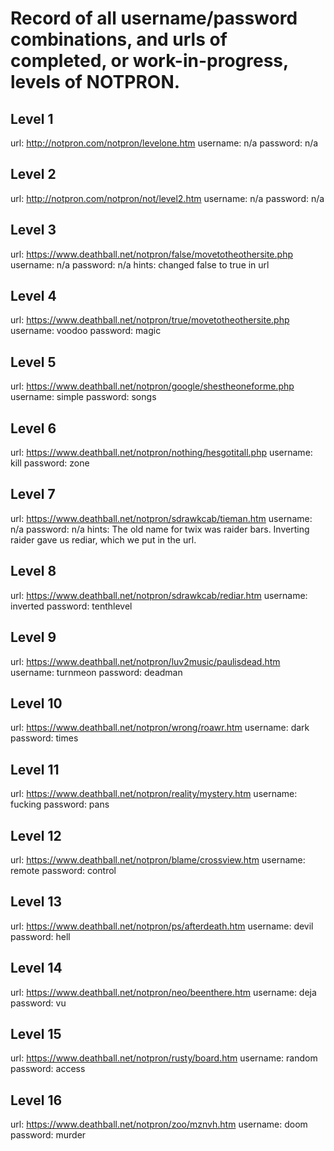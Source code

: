 # Record of all username/password combinations, and urls of completed, or work-in-progress, levels of **NOTPRON**.

## Level 1
url: http://notpron.com/notpron/levelone.htm
username: n/a
password: n/a

## Level 2
url:  http://notpron.com/notpron/not/level2.htm
username: n/a
password: n/a

## Level 3
url: https://www.deathball.net/notpron/false/movetotheothersite.php
username: n/a
password: n/a
hints: changed false to true in url

## Level 4
url: https://www.deathball.net/notpron/true/movetotheothersite.php
username: voodoo
password: magic

## Level 5
url: https://www.deathball.net/notpron/google/shestheoneforme.php
username: simple
password: songs

## Level 6
url: https://www.deathball.net/notpron/nothing/hesgotitall.php
username: kill
password: zone

## Level 7
url: https://www.deathball.net/notpron/sdrawkcab/tieman.htm
username: n/a
password: n/a
hints: The old name for twix was raider bars.
Inverting raider gave us rediar, which we put in the url.

## Level 8
url: https://www.deathball.net/notpron/sdrawkcab/rediar.htm
username: inverted
password: tenthlevel

## Level 9
url: https://www.deathball.net/notpron/luv2music/paulisdead.htm
username: turnmeon
password: deadman


## Level 10
url: https://www.deathball.net/notpron/wrong/roawr.htm
username: dark 
password: times

## Level 11
url: https://www.deathball.net/notpron/reality/mystery.htm
username: fucking
password: pans

## Level 12
url: https://www.deathball.net/notpron/blame/crossview.htm
username: remote
password: control

## Level 13
url: https://www.deathball.net/notpron/ps/afterdeath.htm
username: devil
password: hell


## Level 14
url: https://www.deathball.net/notpron/neo/beenthere.htm
username: deja
password: vu

## Level 15
url: https://www.deathball.net/notpron/rusty/board.htm 
username: random
password: access

## Level 16
url: https://www.deathball.net/notpron/zoo/mznvh.htm
username: doom
password: murder 

